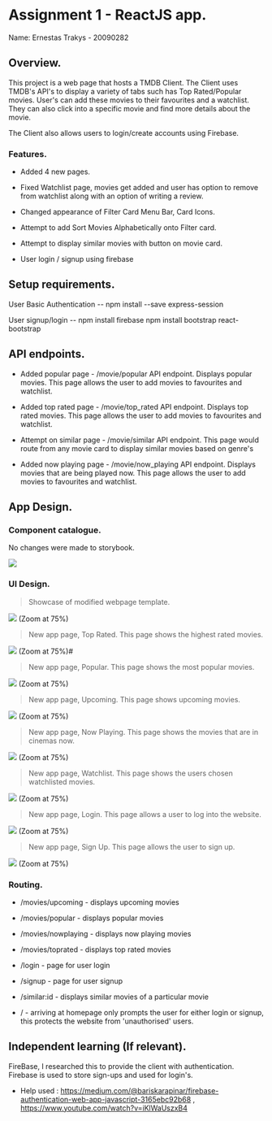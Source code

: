 # Assignment 1 - ReactJS app.

Name: Ernestas Trakys - 20090282

## Overview.

This project is a web page that hosts a TMDB Client. The Client uses TMDB's API's to display a variety of tabs such has Top Rated/Popular movies. User's can add these movies to their favourites and a watchlist. They can also click into a specific movie and find more details about the movie.

The Client also allows users to login/create accounts using Firebase.

### Features.

+ Added 4 new pages.
 
+ Fixed Watchlist page, movies get added and user has option to remove from watchlist along with an option of writing a review.

+ Changed appearance of Filter Card Menu Bar, Card Icons.

+ Attempt to add Sort Movies Alphabetically onto Filter card.

+ Attempt to display similar movies with button on movie card.

+ User login / signup using firebase

## Setup requirements.

User Basic Authentication -- npm install --save express-session

User signup/login         -- npm install firebase
npm install bootstrap react-bootstrap


## API endpoints.

+ Added popular page - /movie/popular API endpoint. 
    Displays popular movies.
    This page allows the user to add movies to favourites and watchlist.

+ Added top rated page - /movie/top_rated API endpoint.
    Displays top rated movies.
    This page allows the user to add movies to favourites and watchlist.

+ Attempt on similar page - /movie/similar API endpoint.
    This page would route from any movie card to display similar movies based on genre's

+ Added now playing page - /movie/now_playing API endpoint.
    Displays movies that are being played now.
    This page allows the user to add movies to favourites and watchlist.

## App Design.

### Component catalogue.

No changes were made to storybook.

![](./src/images/storybook.png)

### UI Design.

>Showcase of modified webpage template. 

![ ](./src/images/homepage.png) (Zoom at 75%)

>New app page, Top Rated. This page shows the highest rated movies.

![ ](./src/images/toprated.png) (Zoom at 75%)#

>New app page, Popular. This page shows the most popular movies.

![ ](./src/images/popular.png) (Zoom at 75%)

>New app page, Upcoming. This page shows upcoming movies.

![ ](./src/images/upcoming.png) (Zoom at 75%)

>New app page, Now Playing. This page shows the movies that are in cinemas now.

![ ](./src/images/nowplaying.png) (Zoom at 75%)

>New app page, Watchlist. This page shows the users chosen watchlisted movies.

![ ](./src/images/watchlist.png) (Zoom at 75%)

>New app page, Login. This page allows a user to log into the website.

![ ](./src/images/login.png) (Zoom at 75%)

>New app page, Sign Up. This page allows the user to sign up.

![ ](./src/images/signup.png) (Zoom at 75%)

### Routing.

+ /movies/upcoming - displays upcoming movies
+ /movies/popular - displays popular movies
+ /movies/nowplaying - displays now playing movies
+ /movies/toprated - displays top rated movies
+ /login - page for user login
+ /signup - page for user signup
+ /similar:id - displays similar movies of a particular movie

+ / - arriving at homepage only prompts the user for either login or signup, this protects the website from 'unauthorised' users.

## Independent learning (If relevant).

FireBase, I researched this to provide the client with authentication. Firebase is used to store sign-ups and used for login's. 

- Help used : https://medium.com/@bariskarapinar/firebase-authentication-web-app-javascript-3165ebc92b68 , https://www.youtube.com/watch?v=iKlWaUszxB4
